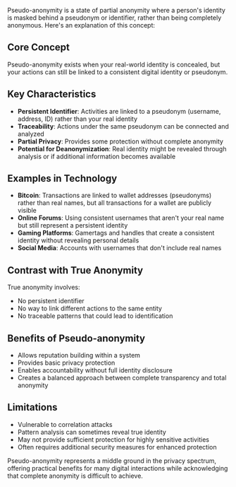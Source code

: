 Pseudo-anonymity is a state of partial anonymity where a person's identity is masked behind a pseudonym or identifier, rather than being completely anonymous. Here's an explanation of this concept:

## Core Concept

Pseudo-anonymity exists when your real-world identity is concealed, but your actions can still be linked to a consistent digital identity or pseudonym.

## Key Characteristics

- **Persistent Identifier**: Activities are linked to a pseudonym (username, address, ID) rather than your real identity
- **Traceability**: Actions under the same pseudonym can be connected and analyzed
- **Partial Privacy**: Provides some protection without complete anonymity
- **Potential for Deanonymization**: Real identity might be revealed through analysis or if additional information becomes available

## Examples in Technology

- **Bitcoin**: Transactions are linked to wallet addresses (pseudonyms) rather than real names, but all transactions for a wallet are publicly visible
- **Online Forums**: Using consistent usernames that aren't your real name but still represent a persistent identity
- **Gaming Platforms**: Gamertags and handles that create a consistent identity without revealing personal details
- **Social Media**: Accounts with usernames that don't include real names

## Contrast with True Anonymity

True anonymity involves:

- No persistent identifier
- No way to link different actions to the same entity
- No traceable patterns that could lead to identification

## Benefits of Pseudo-anonymity

- Allows reputation building within a system
- Provides basic privacy protection
- Enables accountability without full identity disclosure
- Creates a balanced approach between complete transparency and total anonymity

## Limitations

- Vulnerable to correlation attacks
- Pattern analysis can sometimes reveal true identity
- May not provide sufficient protection for highly sensitive activities
- Often requires additional security measures for enhanced protection

Pseudo-anonymity represents a middle ground in the privacy spectrum, offering practical benefits for many digital interactions while acknowledging that complete anonymity is difficult to achieve.